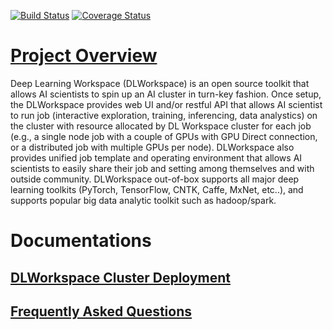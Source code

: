 [![Build Status](https://travis-ci.org/microsoft/DLWorkspace.svg?branch=dltsdev)](https://travis-ci.org/microsoft/DLWorkspace?branch=dltsdev)
[![Coverage Status](https://coveralls.io/repos/github/microsoft/DLWorkspace/badge.svg?branch=dltsdev)](https://coveralls.io/github/microsoft/DLWorkspace?branch=dltsdev)

# [](#header-1)[Project Overview](docs/index.md)

Deep Learning Workspace (DLWorkspace) is an open source toolkit that allows AI scientists to spin up an AI cluster in turn-key fashion.
Once setup, the DLWorkspace provides web UI and/or restful API that allows AI scientist to run job (interactive exploration, training, inferencing, data analystics)
on the cluster with resource allocated by DL Workspace cluster for each job (e.g., a single node job with a couple of GPUs with GPU Direct connection, or a distributed job with multiple GPUs per node). DLWorkspace also provides
unified job template and operating environment that allows AI scientists to easily share their job and setting among themselves and with outside community. DLWorkspace out-of-box supports all major deep learning toolkits (PyTorch, TensorFlow, CNTK, Caffe, MxNet, etc..), and supports popular big data analytic toolkit such as hadoop/spark. 


# [](#header-3)Documentations

## [DLWorkspace Cluster Deployment](docs/deployment/Readme.md)

## [Frequently Asked Questions](docs/KnownIssues/Readme.md)
